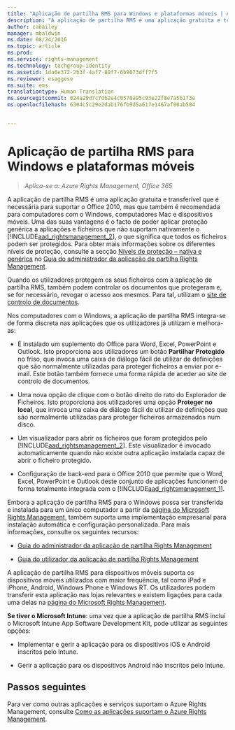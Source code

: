 ```yaml
---
title: "Aplicação de partilha RMS para Windows e plataformas móveis | Azure RMS"
description: "A aplicação de partilha RMS é uma aplicação gratuita e transferível que é necessária para suportar o Office 2010, mas que também é recomendada para computadores com o Windows, computadores Mac e dispositivos móveis. Uma das suas vantagens é o facto de poder aplicar proteção genérica a aplicações e ficheiros que não suportam nativamente o Rights Management, o que significa que todos os ficheiros podem ser protegidos."
author: cabailey
manager: mbaldwin
ms.date: 08/24/2016
ms.topic: article
ms.prod: 
ms.service: rights-management
ms.technology: techgroup-identity
ms.assetid: 1da6e372-2b3f-4af7-80f7-6b9073dff7f5
ms.reviewer: esaggese
ms.suite: ems
translationtype: Human Translation
ms.sourcegitcommit: 024a29d7c7db2e4c0578a95c93e22f8e7a5b173e
ms.openlocfilehash: 6304c5c29e2dab176fb9d5a617e1467af00ab504


---
```



# Aplicação de partilha RMS para Windows e plataformas móveis

>*Aplica-se a: Azure Rights Management, Office 365*

A aplicação de partilha RMS é uma aplicação gratuita e transferível que é necessária para suportar o Office 2010, mas que também é recomendada para computadores com o Windows, computadores Mac e dispositivos móveis. Uma das suas vantagens é o facto de poder aplicar proteção genérica a aplicações e ficheiros que não suportam nativamente o [!INCLUDE[aad_rightsmanagement_2](../includes/aad_rightsmanagement_2_md.md)], o que significa que todos os ficheiros podem ser protegidos. Para obter mais informações sobre os diferentes níveis de proteção, consulte a secção [Níveis de proteção – nativa e genérica](../rms-client/sharing-app-admin-guide-technical.md#levels-of-protection-native-and-generic) no [Guia do administrador da aplicação de partilha Rights Management](../rms-client/sharing-app-admin-guide.md).

Quando os utilizadores protegem os seus ficheiros com a aplicação de partilha RMS, também podem controlar os documentos que protegeram e, se for necessário, revogar o acesso aos mesmos. Para tal, utilizam o [site de controlo de documentos](http://go.microsoft.com/fwlink/?LinkId=529562).

Nos computadores com o Windows, a aplicação de partilha RMS integra-se de forma discreta nas aplicações que os utilizadores já utilizam e melhora-as:

-   É instalado um suplemento do Office para Word, Excel, PowerPoint e Outlook. Isto proporciona aos utilizadores um botão **Partilhar Protegido** no friso, que invoca uma caixa de diálogo fácil de utilizar de definições que são normalmente utilizadas para proteger ficheiros a enviar por e-mail. Este botão também fornece uma forma rápida de aceder ao site de controlo de documentos.

-   Uma nova opção de clique com o botão direito do rato do Explorador de Ficheiros. Isto proporciona aos utilizadores uma opção **Proteger no local**, que invoca uma caixa de diálogo fácil de utilizar de definições que são normalmente utilizadas para proteger ficheiros armazenados num disco.

-   Um visualizador para abrir os ficheiros que foram protegidos pelo [!INCLUDE[aad_rightsmanagement_2](../includes/aad_rightsmanagement_2_md.md)]. Este visualizador é invocado automaticamente quando não existe outra aplicação instalada capaz de abrir o ficheiro protegido.

-   Configuração de back-end para o Office 2010 que permite que o Word, Excel, PowerPoint e Outlook deste conjunto de aplicações funcionem de forma totalmente integrada com o [!INCLUDE[aad_rightsmanagement_1](../includes/aad_rightsmanagement_1_md.md)].

Embora a aplicação de partilha RMS para o Windows possa ser transferida e instalada para um único computador a partir da [página do Microsoft Rights Management](http://go.microsoft.com/fwlink/?LinkId=303970), também suporta uma implementação empresarial para instalação automática e configuração personalizada. Para mais informações, consulte os seguintes recursos:

-   [Guia do administrador da aplicação de partilha Rights Management](../rms-client/sharing-app-admin-guide.md)

-   [Guia do utilizador da aplicação de partilha Rights Management](../rms-client/sharing-app-user-guide.md)

A aplicação de partilha RMS para dispositivos móveis suporta os dispositivos móveis utilizados com maior frequência, tal como iPad e iPhone, Android, Windows Phone e Windows RT. Os utilizadores podem transferir esta aplicação nas lojas relevantes e existem ligações para cada uma delas na [página do Microsoft Rights Management](http://go.microsoft.com/fwlink/?LinkId=303970).

**Se tiver o Microsoft Intune**: uma vez que a aplicação de partilha RMS inclui o Microsoft Intune App Software Development Kit, pode utilizar as seguintes opções:

-   Implementar e gerir a aplicação para os dispositivos iOS e Android inscritos pelo Intune.

-   Gerir a aplicação para os dispositivos Android não inscritos pelo Intune.


## Passos seguintes
Para ver como outras aplicações e serviços suportam o Azure Rights Management, consulte [Como as aplicações suportam o Azure Rights Management](applications-support.md).




<!--HONumber=Aug16_HO4-->


